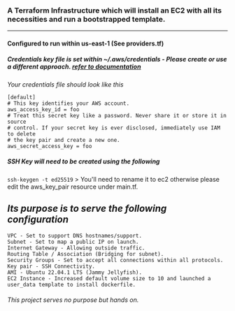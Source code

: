 ﻿### A Terraform Infrastructure which will install an EC2 with all its necessities and run a bootstrapped template.
 <hr>
 
 #### Configured to run within us-east-1 (See providers.tf)
 ##### _Credentials key file is set within ~/.aws/credentials - Please create or use a different approach. [refer to documentation](https://registry.terraform.io/providers/hashicorp/aws/latest/docs)_
*Your credentials file should look like this*
 ```
 [default]
# This key identifies your AWS account.
aws_access_key_id = foo
# Treat this secret key like a password. Never share it or store it in source
# control. If your secret key is ever disclosed, immediately use IAM to delete
# the key pair and create a new one.
aws_secret_access_key = foo
 ```
 ##### _SSH Key will need to be created using the following_
 `ssh-keygen -t ed25519` > You'll need to rename it to ec2 otherwise please edit the aws_key_pair resource under main.tf.

## *Its purpose is to serve the following configuration*
```
VPC - Set to support DNS hostnames/support.
Subnet - Set to map a public IP on launch.
Internet Gateway - Allowing outside traffic.
Routing Table / Association (Bridging for subnet).
Security Groups - Set to accept all connections within all protocols.
Key pair - SSH Connectivity.
AMI - Ubuntu 22.04.1 LTS (Jammy Jellyfish).
EC2 Instance - Increased default volume size to 10 and launched a user_data template to install dockerfile.
```

###### *This project serves no purpose but hands on.*
  
  
